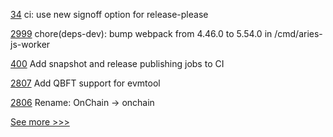 
[34](https://github.com/hyperledger/aries-framework-javascript-ext/pull/34) ci: use new signoff option for release-please

[2999](https://github.com/hyperledger/aries-framework-go/pull/2999) chore(deps-dev): bump webpack from 4.46.0 to 5.54.0 in /cmd/aries-js-worker

[400](https://github.com/hyperledger-labs/Scorex/pull/400) Add snapshot and release publishing jobs to CI

[2807](https://github.com/hyperledger/besu/pull/2807) Add QBFT support for evmtool

[2806](https://github.com/hyperledger/besu/pull/2806) Rename: OnChain -> onchain


[See more >>>](https://start-here.hyperledger.org/pull-requests)
